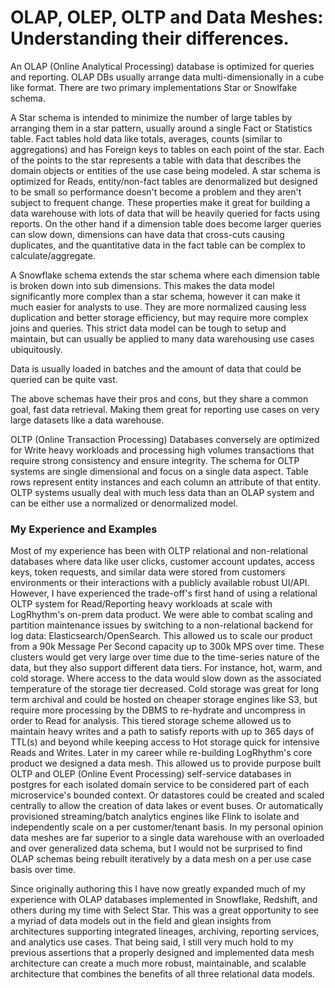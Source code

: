 # OLAP, OLEP, OLTP and Data Meshes: Understanding their differences. 

An OLAP (Online Analytical Processing) database is optimized for queries and reporting.  OLAP DBs usually arrange data multi-dimensionally in a cube like format.  There are two primary implementations Star or Snowlfake schema.  

A Star schema is intended to minimize the number of large tables by arranging them in a star pattern, usually around a single Fact or Statistics table.  Fact tables hold data like totals, averages, counts (similar to aggregations) and has Foreign keys to tables on each point of the star.  Each of the points to the star represents a table with data that describes the domain objects or entities of the use case being modeled.  A star schema is optimized for Reads, entity/non-fact tables are denormalized but designed to be small so performance doesn't become a problem and they aren't subject to frequent change.  These properties make it great for building a data warehouse with lots of data that will be heavily queried for facts using reports.  On the other hand if a dimension table does become larger queries can slow down, dimensions can have data that cross-cuts causing duplicates, and the quantitative data in the fact table can be complex to calculate/aggregate.

A Snowflake schema extends the star schema where each dimension table is broken down into sub dimensions.  This makes the data model significantly more complex than a star schema, however it can make it much easier for analysts to use.  They are more normalized causing less duplication and better storage efficiency, but may require more complex joins and queries.  This strict data model can be tough to setup and maintain, but can usually be applied to many data warehousing use cases ubiquitously.

Data is usually loaded in batches and the amount of data that could be queried can be quite vast.

The above schemas have their pros and cons, but they share a common goal, fast data retrieval.  Making them great for reporting use cases on very large datasets like a data warehouse.

OLTP (Online Transaction Processing) Databases conversely are optimized for Write heavy workloads and processing high volumes transactions that require strong consistency and ensure integrity.  The schema for OLTP systems are single dimensional and focus on a single data aspect.  Table rows represent entity instances and each column an attribute of that entity.  OLTP systems usually deal with much less data than an OLAP system and can be either use a normalized or denormalized model.

### My Experience and Examples

Most of my experience has been with OLTP relational and non-relational databases where data like user clicks, customer account updates, access keys, token requests, and similar data were stored from customers environments or their interactions with a publicly available robust UI/API.  However, I have experienced the trade-off's first hand of using a relational OLTP system for Read/Reporting heavy workloads at scale with LogRhythm's on-prem data product.  We were able to combat scaling and partition maintenance issues by switching to a non-relational backend for log data: Elasticsearch/OpenSearch.  This allowed us to scale our product from a 90k Message Per Second capacity up to 300k MPS over time.  These clusters would get very large over time due to the time-series nature of the data, but they also support different data tiers.  For instance, hot, warm, and cold storage.  Where access to the data would slow down as the associated temperature of the storage tier decreased.  Cold storage was great for long term archival and could be hosted on cheaper storage engines like S3, but require more processing by the DBMS to re-hydrate and uncompress in order to Read for analysis.  This tiered storage scheme allowed us to maintain heavy writes and a path to satisfy reports with up to 365 days of TTL(s) and beyond while keeping access to Hot storage quick for intensive Reads and Writes.  Later in my career while re-building LogRhythm's core product we designed a data mesh.  This allowed us to provide purpose built OLTP and OLEP (Online Event Processing) self-service databases in postgres for each isolated domain service to be considered part of each microservice's bounded context.  Or datastores could be created and scaled centrally to allow the creation of data lakes or event buses.  Or automatically provisioned streaming/batch analytics engines like Flink to isolate and independently scale on a per customer/tenant basis.  In my personal opinion data meshes are far superior to a single data warehouse with an overloaded and over generalized data schema, but I would not be surprised to find OLAP schemas being rebuilt iteratively by a data mesh on a per use case basis over time.

Since originally authoring this I have now greatly expanded much of my experience with OLAP databases implemented in Snowflake, Redshift, and others during my time with Select Star.  This was a great opportunity to see a myriad of data models out in the field and glean insights from architectures supporting integrated lineages, archiving, reporting services, and analytics use cases.  That being said, I still very much hold to my previous assertions that a properly designed and implemented data mesh architecture can create a much more robust, maintainable, and scalable architecture that combines the benefits of all three relational data models.